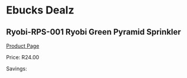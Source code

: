 
# Ebucks Dealz
## Ryobi-RPS-001 Ryobi Green Pyramid Sprinkler
[Product Page](https://www.ebucks.com/web/shop/productSelected.do?prodId=1220104153&catId=363410833)

Price: R24.00

Savings: 


	